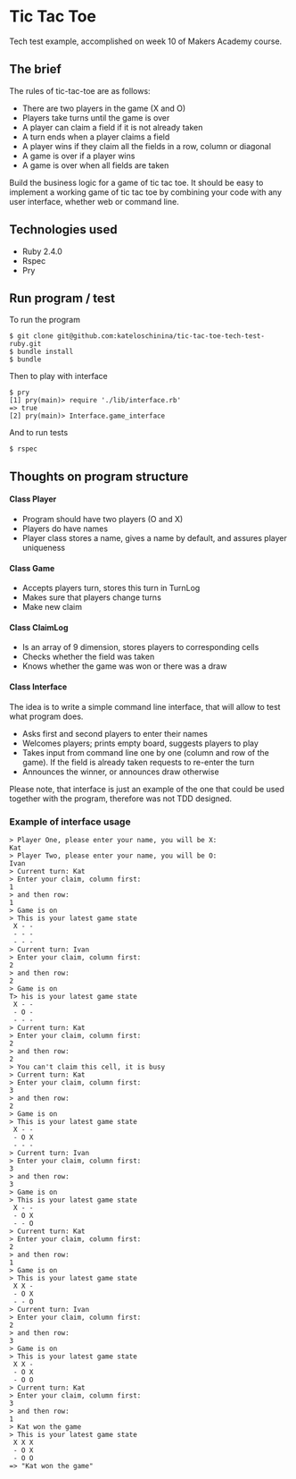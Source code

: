 # Tic Tac Toe
Tech test example, accomplished on week 10 of Makers Academy course.

## The brief
The rules of tic-tac-toe are as follows:

 - There are two players in the game (X and O)
 - Players take turns until the game is over
 - A player can claim a field if it is not already taken
 - A turn ends when a player claims a field
 - A player wins if they claim all the fields in a row, column or diagonal
 - A game is over if a player wins
 - A game is over when all fields are taken

Build the business logic for a game of tic tac toe. It should be easy to implement a working game of tic tac toe by combining your code with any user interface, whether web or command line.


## Technologies used
* Ruby 2.4.0
* Rspec
* Pry

## Run program / test
To run the program
```
$ git clone git@github.com:kateloschinina/tic-tac-toe-tech-test-ruby.git
$ bundle install
$ bundle
```
Then to play with interface
```
$ pry
[1] pry(main)> require './lib/interface.rb'
=> true
[2] pry(main)> Interface.game_interface
```
And to run tests
```
$ rspec
```

## Thoughts on program structure
#### Class Player
 - Program should have two players (O and X)
 - Players do have names
 - Player class stores a name, gives a name by default, and assures player uniqueness

#### Class Game
 - Accepts players turn, stores this turn in TurnLog
 - Makes sure that players change turns
 - Make new claim

#### Class ClaimLog
 - Is an array of 9 dimension, stores players to corresponding cells
 - Checks whether the field was taken
 - Knows whether the game was won or there was a draw

#### Class Interface
The idea is to write a simple command line interface, that will allow to test what program does.
 - Asks first and second players to enter their names
 - Welcomes players; prints empty board, suggests players to play
 - Takes input from command line one by one (column and row of the game). If the field is already taken requests to re-enter the turn
 - Announces the winner, or announces draw otherwise

Please note, that interface is just an example of the one that could be used together with the program, therefore was not TDD designed.

### Example of interface usage
```
> Player One, please enter your name, you will be X:
Kat
> Player Two, please enter your name, you will be O:
Ivan
> Current turn: Kat
> Enter your claim, column first:
1
> and then row:
1
> Game is on
> This is your latest game state
 X - -
 - - -
 - - -
> Current turn: Ivan
> Enter your claim, column first:
2
> and then row:
2
> Game is on
T> his is your latest game state
 X - -
 - O -
 - - -
> Current turn: Kat
> Enter your claim, column first:
2
> and then row:
2
> You can't claim this cell, it is busy
> Current turn: Kat
> Enter your claim, column first:
3
> and then row:
2
> Game is on
> This is your latest game state
 X - -
 - O X
 - - -
> Current turn: Ivan
> Enter your claim, column first:
3
> and then row:
3
> Game is on
> This is your latest game state
 X - -
 - O X
 - - O
> Current turn: Kat
> Enter your claim, column first:
2
> and then row:
1
> Game is on
> This is your latest game state
 X X -
 - O X
 - - O
> Current turn: Ivan
> Enter your claim, column first:
2
> and then row:
3
> Game is on
> This is your latest game state
 X X -
 - O X
 - O O
> Current turn: Kat
> Enter your claim, column first:
3
> and then row:
1
> Kat won the game
> This is your latest game state
 X X X
 - O X
 - O O
=> "Kat won the game"
```
